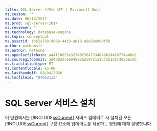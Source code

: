 ```yaml
---
title: SQL Server 서비스 설치 | Microsoft Docs
ms.custom: ''
ms.date: 06/13/2017
ms.prod: sql-server-2014
ms.reviewer: ''
ms.technology: database-engine
ms.topic: conceptual
ms.assetid: 1b52a780-9668-4419-a818-a0e90e89df5b
author: mashamsft
ms.author: mathoma
ms.openlocfilehash: aa4f10873e32740f3647334642b24466774a46e2
ms.sourcegitcommit: ad4d92dce894592a259721a1571b1d8736abacdb
ms.translationtype: MT
ms.contentlocale: ko-KR
ms.lasthandoff: 08/04/2020
ms.locfileid: "87653113"
---
```

# <a name="sql-server-servicing-installation"></a>SQL Server 서비스 설치
  이 단원에서는 [!INCLUDE[ssCurrent](../../includes/sscurrent-md.md)] 서비스 업데이트 시 설치된 모든 [!INCLUDE[ssCurrent](../../includes/sscurrent-md.md)] 구성 요소에 업데이트를 적용하는 방법에 대해 설명합니다.  
  
  

